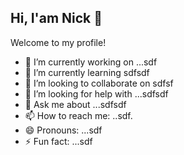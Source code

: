 ## Hi, I'am Nick 👋

Welcome to my profile!

<!--
**nicktsekas/nicktsekas** is a ✨ _special_ ✨ repository because its `README.md` (this file) appears on your GitHub profile.

Here are some ideas to get you started: -->

- 🔭 I’m currently working on ...sdf
- 🌱 I’m currently learning sdfsdf 
- 👯 I’m looking to collaborate on sdfsf
- 🤔 I’m looking for help with ...sdfsdf
- 💬 Ask me about ...sdfsdf
- 📫 How to reach me: ..sdf.
- 😄 Pronouns: ...sdf
- ⚡ Fun fact: ...sdf

